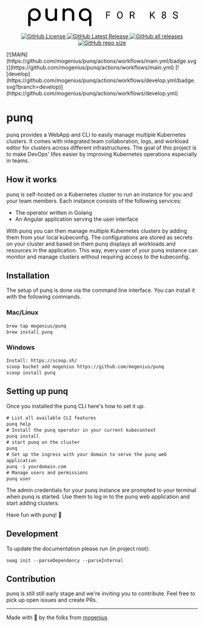 <p align="center">
  <img src="/assets/punq_logo.png" alt="punq logo" width="400"/>
</p>

<p align="center">
    <a href="https://github.com/mogenius/punq/blob/main/LICENSE">
        <img alt="GitHub License" src="https://img.shields.io/github/license/mogenius/punq?logo=GitHub&style=flat-square">
    </a>
    <a href="https://github.com/mogenius/punq/releases/latest">
        <img alt="GitHub Latest Release" src="https://img.shields.io/github/v/release/mogenius/punq?logo=GitHub&style=flat-square">
    </a>
    <a href="https://github.com/mogenius/punq/releases">
      <img alt="GitHub all releases" src="https://img.shields.io/github/downloads/mogenius/punq/total">
    </a>
    <a href="https://github.com/mogenius/punq">
      <img alt="GitHub repo size" src="https://img.shields.io/github/repo-size/mogenius/punq">
    </a>
</p>
[![MAIN](https://github.com/mogenius/punq/actions/workflows/main.yml/badge.svg)](https://github.com/mogenius/punq/actions/workflows/main.yml)
[![develop](https://github.com/mogenius/punq/actions/workflows/develop.yml/badge.svg?branch=develop)](https://github.com/mogenius/punq/actions/workflows/develop.yml)

# punq

punq provides a WebApp and CLI to easily manage multiple Kubernetes clusters. It comes with integrated team collaboration, logs, and workload editor for clusters across different infrastructures. The goal of this project is to make DevOps' lifes easier by improving Kubernetes operations especially in teams.

## How it works

punq is self-hosted on a Kubernetes cluster to run an instance for you and your team members. Each instance consists of the following services:
- The operator written in Golang
- An Angular application serving the user interface

With punq you can then manage multiple Kubernetes clusters by adding them from your local kubeconfig. The configurations are stored as secrets on your cluster and based on them punq displays all workloads and resources in the application. This way, every user of your punq instance can monitor and manage clusters without requiring access to the kubeconfig.

## Installation

The setup of punq is done via the command line interface. You can install it with the following commands.

### Mac/Linux

```
brew tap mogenius/punq
brew install punq
```

### Windows
```
Install: https://scoop.sh/
scoop bucket add mogenius https://github.com/mogenius/punq
scoop install punq
```

## Setting up punq

Once you installed the punq CLI here's how to set it up.

```
# List all available CLI features
punq help
# Install the punq operator in your current kubecontext
punq install
# start punq on the cluster
punq
# Set up the ingress with your domain to serve the punq web application
punq -i yourdomain.com
# Manage users and permissions
punq user 
```

The admin credentials for your punq instance are prompted to your terminal when punq is started. Use them to log in to the punq web application and start adding clusters.

Have fun with punq! 🤘

## Development
To update the documentation please run (in project root):
```
swag init --parseDependency --parseInternal
```

## Contribution

punq is still still early stage and we're inviting you to contribute. Feel free to pick up open issues and create PRs.

---

Made with 💜 by the folks from [mogenius](https://mogenius.com)
